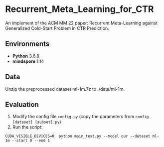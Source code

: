 # Recurrent_Meta_Learning_for_CTR
An implement of the ACM MM 22 paper: Recurrent Meta-Learning against Generalized Cold-Start Problem in CTR Prediction.

## Environments
* **Python** 3.6.8
* **mindspore** 1.14

## Data
Unzip the preprocessed dataset ml-1m.7z to ./data/ml-1m.
<!-- Unzip the preprocessed dataset avazu.7z, bookcrossing.7z, ml-1m.7z to ./data/avazu, ./data/bookcrossing, ./data/ml-1m. -->

<!-- ## Training
1. Modify the config file `config.py` (copy the parameters from `config [dataset] [subset].py`)
2. Run the script:
```shell
CUDA_VISIBLE_DEVICES=0  python main.py --model our --dataset ml-1m --start 0 --end 1
```
Note: `--start 0 --end 1` for WC subset and  `--start 1 --end 2` for CW subset. -->

## Evaluation
1. Modify the config file `config.py` (copy the parameters from `config [dataset] [subset].py`)
2. Run the script:
```shell
CUDA_VISIBLE_DEVICES=0  python main_test.py --model our --dataset ml-1m --start 0 --end 1
```
